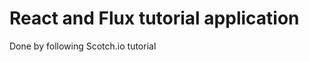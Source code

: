 React and Flux tutorial application
===================================
Done by following Scotch.io tutorial